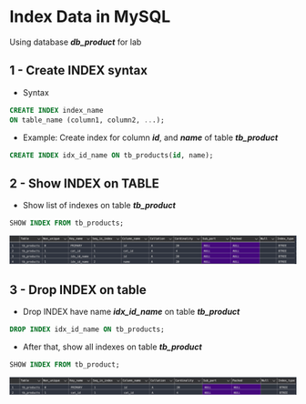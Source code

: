 # Index Data in MySQL

Using database ***db_product*** for lab

## 1 - Create INDEX syntax

* Syntax
```sql
CREATE INDEX index_name
ON table_name (column1, column2, ...);
```

* Example: Create index for column ***id***, and ***name*** of table ***tb_product***

```sql
CREATE INDEX idx_id_name ON tb_products(id, name);
```

## 2 - Show INDEX on TABLE

* Show list of indexes on table ***tb_product***
```sql
SHOW INDEX FROM tb_products;
```

![List of indexes on table](./image/img_01.png)

## 3 - Drop INDEX on table 

* Drop INDEX have name ***idx_id_name*** on table ***tb_product***

```sql
DROP INDEX idx_id_name ON tb_products;
```

* After that, show all indexes on table ***tb_product***

```sql
SHOW INDEX FROM tb_product;
```

![List of indexes on table](./image/img_02.png)
